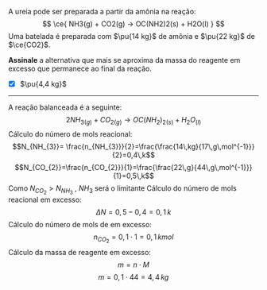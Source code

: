 A ureia pode ser preparada a partir da amônia na reação:
$$
    \ce{ NH3(g) + CO2(g) -> OC(NH2)2(s) + H2O(l) }
$$
Uma batelada é preparada com $\pu{14 kg}$ de amônia e $\pu{22 kg}$ de $\ce{CO2}$.

**Assinale** a alternativa que mais se aproxima da massa do reagente em excesso que permanece ao final da reação.

- [x] $\pu{4,4 kg}$

---

A reação balanceada é a seguinte:
$$2NH_{3(g)}+CO_{2(g)}\rightarrow OC(NH_{2})_{2(s)}+H_{2}O_{(l)}$$
Cálculo do número de mols reacional:
$$N_{NH_{3}}= \frac{n_{NH_{3}}}{2}=\frac{\frac{14\,kg}{17\,g\,mol^{-1}}}{2}=0,4\,k$$
$$N_{CO_{2}}=\frac{n_{CO_{2}}}{1}=\frac{\frac{22\,g}{44\,g\,mol^{-1}}}{1}=0,5\,k$$
Como $N_{CO_{2}}>N_{NH_{3}}$  , $NH_{3}$  será o limitante
Cálculo do número de mols reacional em excesso:
$$\Delta N= 0,5-0,4= 0,1\,k$$
Cálculo do número de mols de em excesso:
$$n_{CO_{2}}=0,1\cdot1=0,1\,kmol$$
Cálculo da massa de reagente em excesso:
$$m=n\cdot M$$
$$m=0,1\cdot44=4,4\,kg$$
